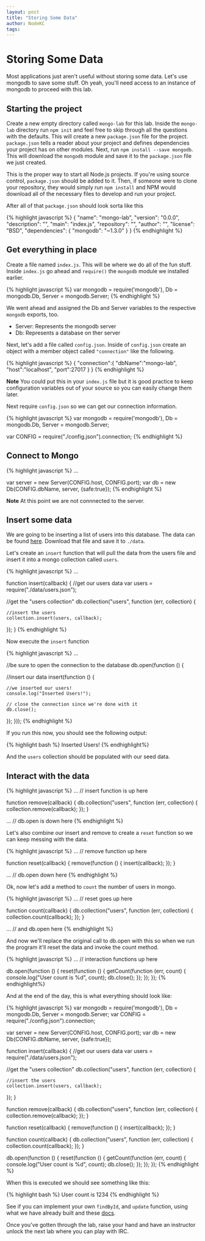 ```yaml
---
layout: post
title: "Storing Some Data"
author: NodeKC
tags:
---
```


# Storing Some Data

Most applications just aren't useful without storing some data. Let's use mongodb to save some stuff. Oh yeah, you'll need access to an instance of mongodb to proceed with this lab.

## Starting the project

Create a new empty directory called `mongo-lab` for this lab. Inside the `mongo-lab` directory run `npm init` and feel free to skip through all the questions with the defaults. This will create a new `package.json` file for the project. `package.json` tells a reader about your project and defines dependencies your project has on other modules. Next, run `npm install --save mongodb`. This will download the `mongodb` module and save it to the `package.json` file we just created.

This is the proper way to start all Node.js projects. If you're using source control, `package.json` should be added to it. Then, if someone were to clone your repository, they would simply run `npm install` and NPM would download all of the necessary files to develop and run your project.

After all of that `package.json` should look sorta like this

{% highlight javascript %}
{
  "name": "mongo-lab",
  "version": "0.0.0",
  "description": "",
  "main": "index.js",
  "repository": "",
  "author": "",
  "license": "BSD",
  "dependencies": {
    "mongodb": "~1.3.0"
  }
}
{% endhighlight %}

## Get everything in place

Create a file named `index.js`. This will be where we do all of the fun stuff. Inside `index.js` go ahead and `require()` the `mongodb` module we installed earlier.

{% highlight javascript %}
var mongodb = require('mongodb'),
    Db      = mongodb.Db,
    Server  = mongodb.Server;
{% endhighlight %}

We went ahead and assigned the Db and Server variables to the respective `mongodb` exports, too.
* Server: Represents the mongodb server
* Db:     Represents a database on ther server

Next, let's add a file called `config.json`. Inside of `config.json` create an object with a member object called `"connection"` like the following.

{% highlight javascript %}
{
  "connection":{
    "dbName":"mongo-lab",
    "host":"localhost",
    "port":27017
  }
}
{% endhighlight %}

**Note** You could put this in your `index.js` file but it is good practice to keep configuration variables out of your source so you can easily change them later.  

Next require `config.json` so we can get our connection information.

{% highlight javascript %}
var mongodb = require('mongodb'),
    Db      = mongodb.Db,
    Server  = mongodb.Server;

var CONFIG  = require("./config.json").connection;
{% endhighlight %}

<!--## Tangent into domains!

A domain allows us to handle all I/O operations as a single group. In this case we want all of our mongo actions to happen in the `mongoDomain` allowing us to catch all errors in a single place. To read more about domains go [here](http://nodejs.org/api/domain.html).

{% highlight javascript %}
var domain = require('domain');
var mongoDomain = domain.create(),
    intercept = mongoDomain.intercept.bind(mongoDomain);

mongoDomain.on('error', function (er) {
  console.error('Mongo error!', er);
});
{% endhighlight %}

Notice how we create a new variable [`intercept`](http://nodejs.org/api/domain.html#domain_domain_intercept_callback) to which is bound to the `mongoDomain` scope. This allows us to reference `intercept` without having to type `mongoDomain.intercept` everytime.-->

## Connect to Mongo

{% highlight javascript %}
...

var server = new Server(CONFIG.host, CONFIG.port);
var db     = new Db(CONFIG.dbName, server, {safe:true});
{% endhighlight %}

**Note** At this point we are not connnected to the server.

## Insert some data

We are going to be inserting a list of users into this database. The data can be found [here](https://raw.github.com/nodekc/workshop/master/examples/mongo/assets/users.json). Download that file and save it to `./data`.

Let's create an `insert` function that will pull the data from the users file and insert it into a mongo collection called `users`.

{% highlight javascript %}
...

function insert(callback) {
  //get our users data
  var users = require("./data/users.json");

  //get the "users collection"
  db.collection("users", function (err, collection) {

    //insert the users
    collection.insert(users, callback);
  });
}
{% endhighlight %}

Now execute the `insert` function

{% highlight javascript %}
...

//be sure to open the connection to the database
db.open(function () {

  //insert our data
  insert(function () {

    //we inserted our users!
    console.log("Inserted Users!");

    // close the connection since we're done with it
    db.close();
  });
}));
{% endhighlight %}

If you run this now, you should see the following output:

{% highlight bash %}
Inserted Users!
{% endhighlight%}

And the `users` collection should be populated with our seed data.

## Interact with the data

{% highlight javascript %}
... // insert function is up here

function remove(callback) {
  db.collection("users", function (err, collection) {
    collection.remove(callback);
  });
}

... // db.open is down here
{% endhighlight %}

Let's also combine our insert and remove to create a `reset` function so we can keep messing with the data.

{% highlight javascript %}
... // remove function up here

function reset(callback) {
  remove(function () {
    insert(callback);
  });
}

... // db.open down here
{% endhighlight %}

Ok, now let's add a method to `count` the number of users in mongo.

{% highlight javascript %}
... // reset goes up here

function count(callback) {
  db.collection("users", function (err, collection) {
    collection.count(callback);
  });
}

... // and db.open here
{% endhighlight %}

And now we'll replace the original call to db.open with this so when we run the program it'll reset the data and invoke the count method.

{% highlight javascript %}
... // interaction functions up here

db.open(function () {
  reset(function () {
    getCount(function (err, count) {
      console.log("User count is %d", count);
      db.close();
    });
  });
});
{% endhighlight%}

And at the end of the day, this is what everything should look like:

{% highlight javascript %}
var mongodb = require('mongodb'),
    Db      = mongodb.Db,
    Server  = mongodb.Server;
var CONFIG  = require("./config.json").connection;

var server = new Server(CONFIG.host, CONFIG.port);
var db     = new Db(CONFIG.dbName, server, {safe:true});

function insert(callback) {
  //get our users data
  var users = require("./data/users.json");

  //get the "users collection"
  db.collection("users", function (err, collection) {

    //insert the users
    collection.insert(users, callback);
  });
}

function remove(callback) {
  db.collection("users", function (err, collection) {
    collection.remove(callback);
  });
}

function reset(callback) {
  remove(function () {
    insert(callback);
  });
}

function count(callback) {
  db.collection("users", function (err, collection) {
    collection.count(callback);
  });
}

db.open(function () {
  reset(function () {
    getCount(function (err, count) {
      console.log("User count is %d", count);
      db.close();
    });
  });
});
{% endhighlight %}

When this is executed we should see something like this:

{% highlight bash %}
User count is 1234
{% endhighlight %}

<!--## More advanced Mongo interactions

13. Next lets add a function that aggregates the users by the first letter in their `firstName` property. To do this we will need to use the [MapReduce](http://www.mongodb.org/display/DOCS/MapReduce).

{% highlight javascript %}
var getCountByFirstName = (function getCountByFirstName() {
function map() {
  if (this.firstName) {
    emit(this.firstName.charAt(0), 1);
  }
}

function reduce(key, values) {
  return values.length;
}

return function _getCountByFirstName(cb) {
  getCollection("users", function getUsersCollection(collection) {
    collection.mapReduce(map, reduce, {out:{inline:1}}, intercept(cb));
  });
};
}());
{% endhighlight %}

What is that function wrapped in parens? That is called an `IIFE` (Immediatly Invoked Function Expression). This allows us to keep `map` and `reduce` private while exposing the `_getCountByFirstName` function. So `getCountByFirstName` is actually assigned to `_getCountByFirstName` while not exposing the private `map` and `reduce` functions.

**Note** the `map` and `reduce` functions are not executed in `node` they are actually serialzed by calling the `toString` and sent to `mongo` to execute on the server. So you **cannot** use any variables that would normally be available (i.e. closure varibles).

Notice how we pass in `{out : {inline : 1}}` this tells mongo to do the map reduce in memory. 

Now let's use it and see what we get!

{% highlight javascript %}
db.open(intercept(function () {
  reset(function () {
    getCountByFirstName(function (counts) {
      console.log("got counts by first name!");
      console.log(JSON.stringify(counts, null, 4));
    });
  });
}));
{% endhighlight %}

Your output should look like this.

{% highlight javascript %}
got counts by first name!
[
  {
    "_id": "A",
    "value": 14
  },
  {
    "_id": "B",
    "value": 6
  },
  {
    "_id": "C",
    "value": 6
  },
  {
    "_id": "D",
    "value": 9
  },
  .
  .
  .
  {
    "_id": "W",
    "value": 3
  },
  {
    "_id": "Y",
    "value": 2
  },
  {
    "_id": "Z",
    "value": 2
  }
]
{% endhighlight %}-->

See if you can implement your own `findById`, and `update` function, using what we have already built and these [docs](http://mongodb.github.com/node-mongodb-native/).

Once you've gotten through the lab, raise your hand and have an instructor unlock the next lab where you can play with IRC.
